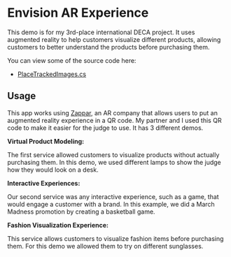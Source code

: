 # Envision AR Experience

This demo is for my 3rd-place international DECA project. It uses augmented reality to help customers visualize different products, allowing customers to better understand the products before purchasing them.

You can view some of the source code here:
- [PlaceTrackedImages.cs](/Assets/PlaceTrackedImages.cs)

## Usage

This app works using [Zappar](https://www.zappar.com), an AR company that allows users to put an augmented reality experience in a QR code. My partner and I used this QR code to make it easier for the judge to use. It has 3 different demos.

**Virtual Product Modeling:**

The first service allowed customers to visualize products without actually purchasing them. In this demo, we used different lamps to show the judge how they would look on a desk.

**Interactive Experiences:**

Our second service was any interactive experience, such as a game, that would engage a customer with a brand. In this example, we did a March Madness promotion by creating a basketball game.

**Fashion Visualization Experience:**

This service allows customers to visualize fashion items before purchasing them. For this demo we allowed them to try on different sunglasses.

